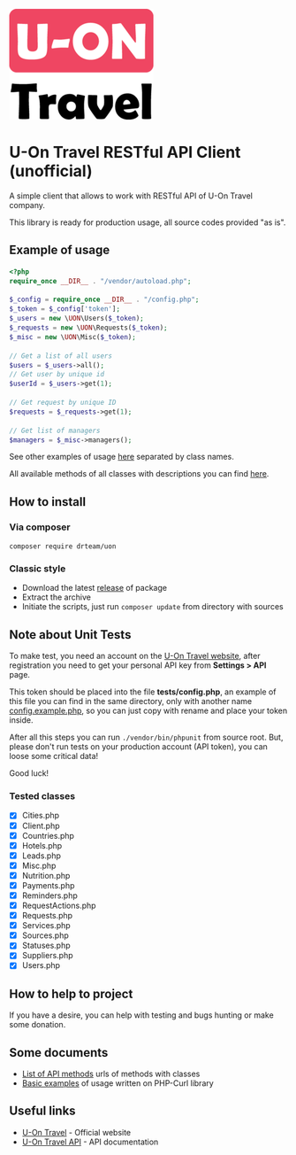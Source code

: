 ![U-On Travel Logo](extra/u-on.png)

# U-On Travel RESTful API Client (unofficial)

A simple client that allows to work with RESTful API of U-On Travel company.

This library is ready for production usage, all source codes provided "as is".


## Example of usage

```php
<?php
require_once __DIR__ . "/vendor/autoload.php";

$_config = require_once __DIR__ . "/config.php";
$_token = $_config['token'];
$_users = new \UON\Users($_token);
$_requests = new \UON\Requests($_token);
$_misc = new \UON\Misc($_token);

// Get a list of all users
$users = $_users->all();
// Get user by unique id
$userId = $_users->get(1);

// Get request by unique ID
$requests = $_requests->get(1);

// Get list of managers
$managers = $_misc->managers();
```

See other examples of usage [here](extra) separated by class names.

All available methods of all classes with descriptions you can find [here](README.API.md).


## How to install

### Via composer

    composer require drteam/uon

### Classic style

* Download the latest [release](https://github.com/DrTeamRocks/uon/releases) of package
* Extract the archive
* Initiate the scripts, just run `composer update` from directory with sources


## Note about Unit Tests

To make test, you need an account on the [U-On Travel website](https://u-on.ru/), after registration you
need to get your personal API key from **Settings > API** page.

This token should be placed into the file **tests/config.php**, an example of this file
you can find in the same directory, only with another name [config.example.php](tests/config.example.php),
so you can just copy with rename and place your token inside.

After all this steps you can run `./vendor/bin/phpunit` from source root.
But, please don't run tests on your production account (API token), you can loose some critical data! 

Good luck!

### Tested classes

* [x] Cities.php
* [x] Client.php
* [x] Countries.php
* [x] Hotels.php
* [x] Leads.php
* [x] Misc.php
* [x] Nutrition.php
* [x] Payments.php
* [x] Reminders.php
* [x] RequestActions.php
* [x] Requests.php
* [x] Services.php
* [x] Sources.php
* [x] Statuses.php
* [x] Suppliers.php
* [x] Users.php

## How to help to project

If you have a desire, you can help with testing and bugs hunting or make some donation.

## Some documents

* [List of API methods](README.API.md) urls of methods with classes
* [Basic examples](README.BASIC.md) of usage written on PHP-Curl library


## Useful links

* [U-On Travel](https://u-on.ru) - Official website
* [U-On Travel API](https://api.u-on.ru/doc) - API documentation
